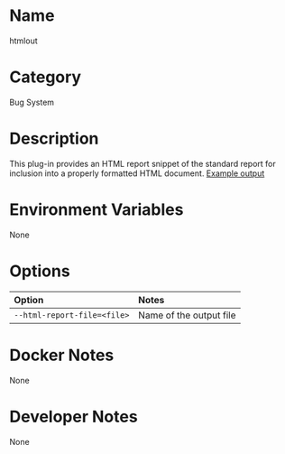 <!---
  Licensed to the Apache Software Foundation (ASF) under one
  or more contributor license agreements.  See the NOTICE file
  distributed with this work for additional information
  regarding copyright ownership.  The ASF licenses this file
  to you under the Apache License, Version 2.0 (the
  "License"); you may not use this file except in compliance
  with the License.  You may obtain a copy of the License at

    http://www.apache.org/licenses/LICENSE-2.0

  Unless required by applicable law or agreed to in writing,
  software distributed under the License is distributed on an
  "AS IS" BASIS, WITHOUT WARRANTIES OR CONDITIONS OF ANY
  KIND, either express or implied.  See the License for the
  specific language governing permissions and limitations
  under the License.
-->

# Name

htmlout

# Category

Bug System

# Description

This plug-in provides an HTML report snippet of the standard report for
inclusion into a properly formatted HTML document.  [Example output](htmlout-example.html)

# Environment Variables

None

# Options

| Option | Notes |
|:---------|:------|
| `--html-report-file=<file>` | Name of the output file |

# Docker Notes

None

# Developer Notes

None
